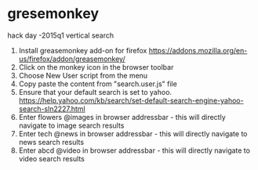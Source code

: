 # gresemonkey
hack day -2015q1
vertical search 
1. Install greasemonkey add-on for firefox
https://addons.mozilla.org/en-us/firefox/addon/greasemonkey/
2. Click on the monkey icon in the browser toolbar
3. Choose New User script from the menu
4. Copy paste the content from "search.user.js" file
5. Ensure that your default search is set to yahoo.
   https://help.yahoo.com/kb/search/set-default-search-engine-yahoo-search-sln2227.html
6. Enter flowers @images in browser addressbar - this will directly navigate to image search results
7. Enter tech @news in browser addressbar - this will directly navigate to news search results
8. Enter abcd @video in browser addressbar - this will directly navigate to video search results

